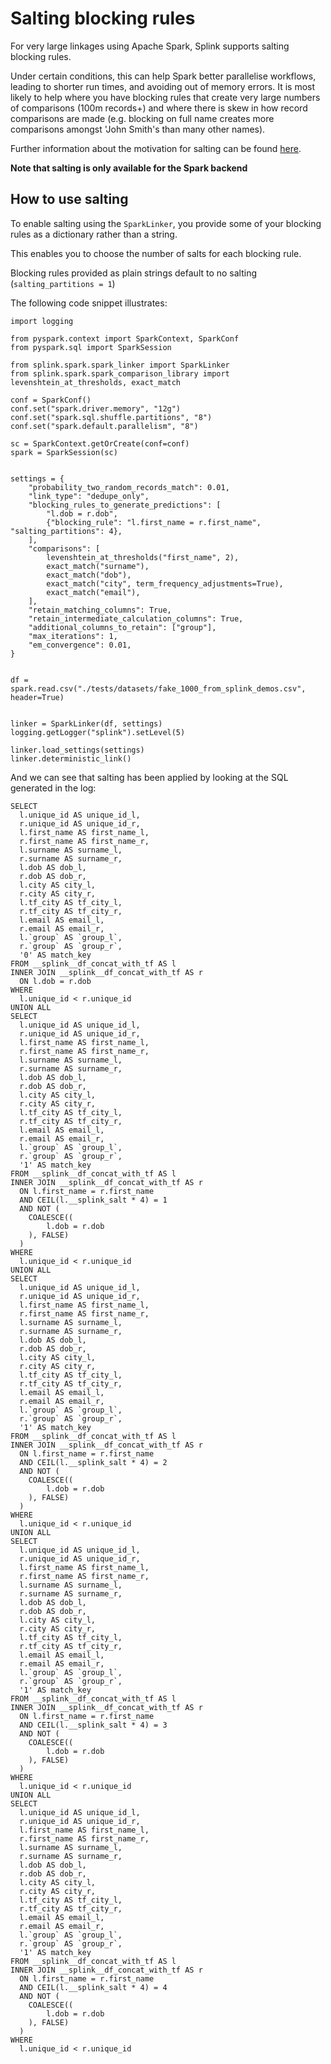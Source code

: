 # Salting blocking rules

For very large linkages using Apache Spark, Splink supports salting blocking rules.

Under certain conditions, this can help Spark better parallelise workflows, leading to shorter run times, and avoiding out of memory errors. It is most likely to help where you have blocking rules that create very large numbers of comparisons (100m records+) and where there is skew in how record comparisons are made (e.g. blocking on full name creates more comparisons amongst 'John Smith's than many other names).

Further information about the motivation for salting can be found [here](https://github.com/moj-analytical-services/splink/issues/527).

**Note that salting is only available for the Spark backend**

## How to use salting

To enable salting using the `SparkLinker`, you provide some of your blocking rules as a dictionary rather than a string.

This enables you to choose the number of salts for each blocking rule.

Blocking rules provided as plain strings default to no salting (`salting_partitions = 1`)

The following code snippet illustrates:

```
import logging

from pyspark.context import SparkContext, SparkConf
from pyspark.sql import SparkSession

from splink.spark.spark_linker import SparkLinker
from splink.spark.spark_comparison_library import levenshtein_at_thresholds, exact_match

conf = SparkConf()
conf.set("spark.driver.memory", "12g")
conf.set("spark.sql.shuffle.partitions", "8")
conf.set("spark.default.parallelism", "8")

sc = SparkContext.getOrCreate(conf=conf)
spark = SparkSession(sc)


settings = {
    "probability_two_random_records_match": 0.01,
    "link_type": "dedupe_only",
    "blocking_rules_to_generate_predictions": [
        "l.dob = r.dob",
        {"blocking_rule": "l.first_name = r.first_name", "salting_partitions": 4},
    ],
    "comparisons": [
        levenshtein_at_thresholds("first_name", 2),
        exact_match("surname"),
        exact_match("dob"),
        exact_match("city", term_frequency_adjustments=True),
        exact_match("email"),
    ],
    "retain_matching_columns": True,
    "retain_intermediate_calculation_columns": True,
    "additional_columns_to_retain": ["group"],
    "max_iterations": 1,
    "em_convergence": 0.01,
}


df = spark.read.csv("./tests/datasets/fake_1000_from_splink_demos.csv", header=True)


linker = SparkLinker(df, settings)
logging.getLogger("splink").setLevel(5)

linker.load_settings(settings)
linker.deterministic_link()

```

And we can see that salting has been applied by looking at the SQL generated in the log:

```
SELECT
  l.unique_id AS unique_id_l,
  r.unique_id AS unique_id_r,
  l.first_name AS first_name_l,
  r.first_name AS first_name_r,
  l.surname AS surname_l,
  r.surname AS surname_r,
  l.dob AS dob_l,
  r.dob AS dob_r,
  l.city AS city_l,
  r.city AS city_r,
  l.tf_city AS tf_city_l,
  r.tf_city AS tf_city_r,
  l.email AS email_l,
  r.email AS email_r,
  l.`group` AS `group_l`,
  r.`group` AS `group_r`,
  '0' AS match_key
FROM __splink__df_concat_with_tf AS l
INNER JOIN __splink__df_concat_with_tf AS r
  ON l.dob = r.dob
WHERE
  l.unique_id < r.unique_id
UNION ALL
SELECT
  l.unique_id AS unique_id_l,
  r.unique_id AS unique_id_r,
  l.first_name AS first_name_l,
  r.first_name AS first_name_r,
  l.surname AS surname_l,
  r.surname AS surname_r,
  l.dob AS dob_l,
  r.dob AS dob_r,
  l.city AS city_l,
  r.city AS city_r,
  l.tf_city AS tf_city_l,
  r.tf_city AS tf_city_r,
  l.email AS email_l,
  r.email AS email_r,
  l.`group` AS `group_l`,
  r.`group` AS `group_r`,
  '1' AS match_key
FROM __splink__df_concat_with_tf AS l
INNER JOIN __splink__df_concat_with_tf AS r
  ON l.first_name = r.first_name
  AND CEIL(l.__splink_salt * 4) = 1
  AND NOT (
    COALESCE((
        l.dob = r.dob
    ), FALSE)
  )
WHERE
  l.unique_id < r.unique_id
UNION ALL
SELECT
  l.unique_id AS unique_id_l,
  r.unique_id AS unique_id_r,
  l.first_name AS first_name_l,
  r.first_name AS first_name_r,
  l.surname AS surname_l,
  r.surname AS surname_r,
  l.dob AS dob_l,
  r.dob AS dob_r,
  l.city AS city_l,
  r.city AS city_r,
  l.tf_city AS tf_city_l,
  r.tf_city AS tf_city_r,
  l.email AS email_l,
  r.email AS email_r,
  l.`group` AS `group_l`,
  r.`group` AS `group_r`,
  '1' AS match_key
FROM __splink__df_concat_with_tf AS l
INNER JOIN __splink__df_concat_with_tf AS r
  ON l.first_name = r.first_name
  AND CEIL(l.__splink_salt * 4) = 2
  AND NOT (
    COALESCE((
        l.dob = r.dob
    ), FALSE)
  )
WHERE
  l.unique_id < r.unique_id
UNION ALL
SELECT
  l.unique_id AS unique_id_l,
  r.unique_id AS unique_id_r,
  l.first_name AS first_name_l,
  r.first_name AS first_name_r,
  l.surname AS surname_l,
  r.surname AS surname_r,
  l.dob AS dob_l,
  r.dob AS dob_r,
  l.city AS city_l,
  r.city AS city_r,
  l.tf_city AS tf_city_l,
  r.tf_city AS tf_city_r,
  l.email AS email_l,
  r.email AS email_r,
  l.`group` AS `group_l`,
  r.`group` AS `group_r`,
  '1' AS match_key
FROM __splink__df_concat_with_tf AS l
INNER JOIN __splink__df_concat_with_tf AS r
  ON l.first_name = r.first_name
  AND CEIL(l.__splink_salt * 4) = 3
  AND NOT (
    COALESCE((
        l.dob = r.dob
    ), FALSE)
  )
WHERE
  l.unique_id < r.unique_id
UNION ALL
SELECT
  l.unique_id AS unique_id_l,
  r.unique_id AS unique_id_r,
  l.first_name AS first_name_l,
  r.first_name AS first_name_r,
  l.surname AS surname_l,
  r.surname AS surname_r,
  l.dob AS dob_l,
  r.dob AS dob_r,
  l.city AS city_l,
  r.city AS city_r,
  l.tf_city AS tf_city_l,
  r.tf_city AS tf_city_r,
  l.email AS email_l,
  r.email AS email_r,
  l.`group` AS `group_l`,
  r.`group` AS `group_r`,
  '1' AS match_key
FROM __splink__df_concat_with_tf AS l
INNER JOIN __splink__df_concat_with_tf AS r
  ON l.first_name = r.first_name
  AND CEIL(l.__splink_salt * 4) = 4
  AND NOT (
    COALESCE((
        l.dob = r.dob
    ), FALSE)
  )
WHERE
  l.unique_id < r.unique_id
```
